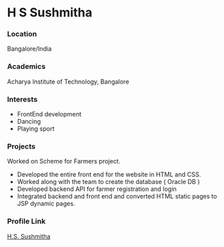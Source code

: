 # H S Sushmitha

### Location

Bangalore/India

### Academics

Acharya Institute of Technology, Bangalore

### Interests

- FrontEnd development
- Dancing
- Playing sport

### Projects

Worked on Scheme for Farmers project.

- Developed the entire front end for the website in HTML and CSS.
- Worked along with the team to create the database ( Oracle DB )
- Developed backend API for farmer registration and login
- Integrated backend and front end and converted HTML static pages to JSP dynamic pages.

### Profile Link

[H.S. Sushmitha](https://github.com/Sushmitha004)
